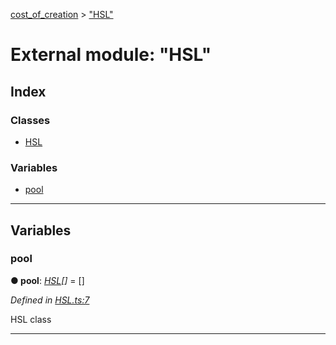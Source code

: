 [cost_of_creation](../README.md) > ["HSL"](../modules/_hsl_.md)



# External module: "HSL"

## Index

### Classes

* [HSL](../classes/_hsl_.hsl.md)


### Variables

* [pool](_hsl_.md#pool)



---
## Variables
<a id="pool"></a>

###  pool

**●  pool**:  *[HSL](../classes/_hsl_.hsl.md)[]*  =  []

*Defined in [HSL.ts:7](https://github.com/codeartisticninja/cost_of_creation/blob/HEAD/src/script/_classes/HSL.ts#L7)*



HSL class




___


